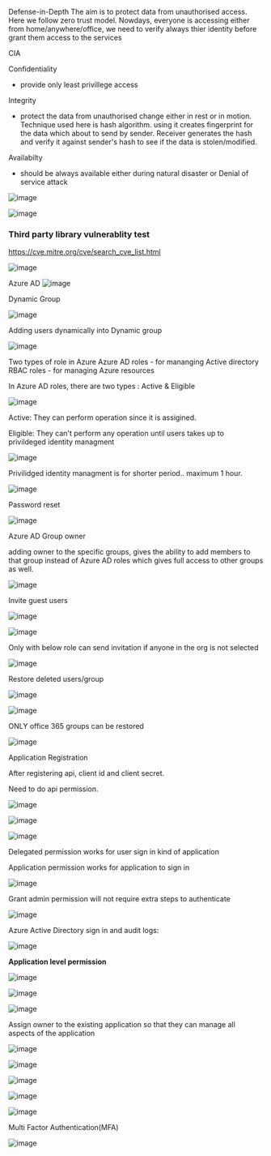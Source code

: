 
Defense-in-Depth
The aim is to protect data from unauthorised access. Here we follow zero trust model.
Nowdays, everyone is accessing either from home/anywhere/office, we need to verify always thier identity before grant them access to the services

CIA

Confidentiality
* provide only least privillege access

Integrity
* protect the data from unauthorised change either in rest or in motion. Technique used here is hash algorithm. using it creates fingerprint for the data which about to send by sender. Receiver generates the hash and verify it against sender's hash to see if the data is stolen/modified.

Availabilty
* should be always available either during natural disaster or Denial of service attack

![image](https://user-images.githubusercontent.com/38088886/133549956-1f742884-2655-4795-b43e-c30e1bf81fa9.png)


![image](https://user-images.githubusercontent.com/38088886/133741600-0f7d9ac9-5071-40ca-8340-f8dd961f80e4.png)


### Third party library vulnerablity test

https://cve.mitre.org/cve/search_cve_list.html


![image](https://user-images.githubusercontent.com/38088886/133916675-91954239-04fe-435a-aeb3-37bd8077c466.png)


Azure AD
![image](https://user-images.githubusercontent.com/38088886/135408855-68cce660-e240-436b-9250-701a910689c7.png)

Dynamic Group

![image](https://user-images.githubusercontent.com/38088886/135492120-2d95c6e5-efbd-4b7d-8374-08a910304728.png)

Adding users dynamically into Dynamic group

![image](https://user-images.githubusercontent.com/38088886/135492651-69802579-42fc-42bd-a34e-ff31bbec8b59.png)

Two types of role in Azure
Azure AD roles - for mananging Active directory
RBAC roles - for managing Azure resources

In Azure AD roles, there are two types : Active & Eligible

![image](https://user-images.githubusercontent.com/38088886/135563527-916fe958-02ab-4fad-8750-c7fec1e57a33.png)

Active: They can perform operation since it is assigined.

Eligible: They can't perform any operation until users takes up to privildeged identity managment

![image](https://user-images.githubusercontent.com/38088886/135563784-d41b6a91-b66a-47bf-ab92-a1cd88851070.png)


Privilidged identity managment is for shorter period.. maximum 1 hour.

![image](https://user-images.githubusercontent.com/38088886/135563911-2a4a2103-0cd0-4fd1-ab61-c5ba289590dc.png)


Password reset

![image](https://user-images.githubusercontent.com/38088886/135564285-d94c75ca-54ed-47fa-8ea7-68c272fe37fc.png)

Azure AD Group owner

adding owner to the specific groups, gives the ability to add members to that group instead of Azure AD roles which gives full access to other groups as well.

![image](https://user-images.githubusercontent.com/38088886/135564679-690245ba-df76-4603-9cf5-cf0aa8025db8.png)


Invite guest users

![image](https://user-images.githubusercontent.com/38088886/135566011-01c79144-b945-4be4-963c-53a4e198597a.png)


![image](https://user-images.githubusercontent.com/38088886/135566136-6ecf7fd9-309b-44f5-8bb7-6e318a95cccd.png)

Only with below role can send invitation if anyone in the org is not selected

![image](https://user-images.githubusercontent.com/38088886/135566578-6d319d67-e576-421d-9911-4227ffe72337.png)


Restore deleted users/group

![image](https://user-images.githubusercontent.com/38088886/135566768-37909d70-ffda-418a-b494-2019bf489608.png)


![image](https://user-images.githubusercontent.com/38088886/135566935-ccfa6635-07ad-42ae-9800-6e460291b689.png)

ONLY office 365 groups can be restored

![image](https://user-images.githubusercontent.com/38088886/135567348-49669419-d01a-41b1-b6c6-56699cb37766.png)


Application Registration

After registering api, client id and client secret.

Need to do api permission.


![image](https://user-images.githubusercontent.com/38088886/135569053-601c31a1-ef02-4198-b361-ef9718b17985.png)


![image](https://user-images.githubusercontent.com/38088886/135569128-376eb24d-ef82-4ea3-a2dc-1bdf92f423e6.png)


![image](https://user-images.githubusercontent.com/38088886/135569190-d8865707-18b9-4bea-9733-b04dbacbeb4f.png)

Delegated permission works for user sign in kind of application

Application permission works for application to sign in

![image](https://user-images.githubusercontent.com/38088886/135570008-2d16de14-96b1-4d98-94f9-cc92ef49d189.png)



Grant admin permission will not require extra steps to authenticate


![image](https://user-images.githubusercontent.com/38088886/135569865-c175aec2-9ec9-4c56-97e5-20e344935e5c.png)

Azure Active Directory sign in and audit logs:

![image](https://user-images.githubusercontent.com/38088886/135961738-334229fc-4d11-49fb-9c9d-d5d324bb302b.png)


**Application level permission**

![image](https://user-images.githubusercontent.com/38088886/135961986-acfe52a7-957a-49a8-9bfe-4e592b920755.png)


![image](https://user-images.githubusercontent.com/38088886/135962152-12bf0edb-f2f9-4022-bdc2-7f55d7573896.png)

![image](https://user-images.githubusercontent.com/38088886/135962225-e00257d8-88c0-4ff9-b8a5-896891cbf0e1.png)


Assign owner to the existing application so that they can manage all aspects of the application

![image](https://user-images.githubusercontent.com/38088886/135962334-ad2ed0cc-90fa-409d-83f4-51e9bad7c8e1.png)

![image](https://user-images.githubusercontent.com/38088886/135962437-d4b3a3b0-8c30-4b0d-8324-adc856564273.png)

![image](https://user-images.githubusercontent.com/38088886/135962621-8786db97-5bf3-40b0-b83b-9a61e2b08925.png)

![image](https://user-images.githubusercontent.com/38088886/135962685-0d176cf6-cc1d-4ef4-9038-9212f12a4f85.png)

![image](https://user-images.githubusercontent.com/38088886/135962795-b6bfab52-e9ed-4ae5-b521-dec32560bdad.png)

Multi Factor Authentication(MFA)

![image](https://user-images.githubusercontent.com/38088886/135965105-c496ee6e-32d0-437a-a534-033fdacccf32.png)
















